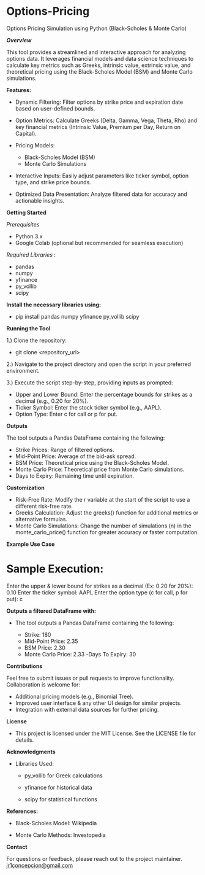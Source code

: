 # Options-Pricing
Options Pricing Simulation using Python (Black-Scholes &amp; Monte Carlo)

***Overview***

This tool provides a streamlined and interactive approach for analyzing options data. It leverages financial models and data science techniques to calculate key metrics such as Greeks, intrinsic value, extrinsic value, and theoretical pricing using the Black-Scholes Model (BSM) and Monte Carlo simulations.

**Features:**

- Dynamic Filtering: Filter options by strike price and expiration date based on user-defined bounds.

- Option Metrics: Calculate Greeks (Delta, Gamma, Vega, Theta, Rho) and key financial metrics (Intrinsic Value, Premium per Day, Return on Capital).
- Pricing Models:
    - Black-Scholes Model (BSM)
    - Monte Carlo Simulations

- Interactive Inputs: Easily adjust parameters like ticker symbol, option type, and strike price bounds.

- Optimized Data Presentation: Analyze filtered data for accuracy and actionable insights.


**Getting Started**

*Prerequisites*
- Python 3.x
- Google Colab (optional but recommended for seamless execution)

*Required Libraries* :
- pandas
- numpy
- yfinance
- py_vollib
- scipy

**Install the necessary libraries using:**
- pip install pandas numpy yfinance py_vollib scipy

**Running the Tool**

1.) Clone the repository:
- git clone <repository_url>

2.) Navigate to the project directory and open the script in your preferred environment.

3.) Execute the script step-by-step, providing inputs as prompted:
- Upper and Lower Bound: Enter the percentage bounds for strikes as a decimal (e.g., 0.20 for 20%).
- Ticker Symbol: Enter the stock ticker symbol (e.g., AAPL).
- Option Type: Enter c for call or p for put.

**Outputs**

The tool outputs a Pandas DataFrame containing the following:
- Strike Prices: Range of filtered options.
- Mid-Point Price: Average of the bid-ask spread.
- BSM Price: Theoretical price using the Black-Scholes Model.
- Monte Carlo Price: Theoretical price from Monte Carlo simulations.
- Days to Expiry: Remaining time until expiration.

**Customization**

- Risk-Free Rate: Modify the r variable at the start of the script to use a different risk-free rate.
- Greeks Calculation: Adjust the greeks() function for additional metrics or alternative formulas.
- Monte Carlo Simulations: Change the number of simulations (n) in the monte_carlo_price() function for greater accuracy or faster computation.

**Example Use Case**

# Sample Execution:
Enter the upper & lower bound for strikes as a decimal (Ex: 0.20 for 20%): 0.10
Enter the ticker symbol: AAPL
Enter the option type (c for call, p for put): c

**Outputs a filtered DataFrame with:**

- The tool outputs a Pandas DataFrame containing the following:

  - Strike: 180
  - Mid-Point Price: 2.35
  - BSM Price: 2.30
  - Monte Carlo Price: 2.33
  -Days To Expiry: 30

**Contributions**

Feel free to submit issues or pull requests to improve functionality. Collaboration is welcome for:
- Additional pricing models (e.g., Binomial Tree).
- Improved user interface & any other UI design for similar projects.
-  Integration with external data sources for further pricing.

**License**

- This project is licensed under the MIT License. See the LICENSE file for details.

**Acknowledgments**

- Libraries Used:

  - py_vollib for Greek calculations

  - yfinance for historical data

  - scipy for statistical functions

**References:**

- Black-Scholes Model: Wikipedia

- Monte Carlo Methods: Investopedia

**Contact**

For questions or feedback, please reach out to the project maintainer.
jr1concepcion@gmail.com
